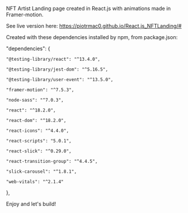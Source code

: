 NFT Artist Landing page created in React.js with animations made in Framer-motion.

See live version here: https://piotrmac0.github.io/React.js_NFTLanding/#

Created with these dependencies installed by npm, from package.json:


"dependencies": { 

    "@testing-library/react": "^13.4.0",

    "@testing-library/jest-dom": "^5.16.5",

    "@testing-library/user-event": "^13.5.0",

    "framer-motion": "^7.5.3",

    "node-sass": "^7.0.3",

    "react": "^18.2.0",

    "react-dom": "^18.2.0",

    "react-icons": "^4.4.0",

    "react-scripts": "5.0.1",

    "react-slick": "^0.29.0",

    "react-transition-group": "^4.4.5",

    "slick-carousel": "^1.8.1",

    "web-vitals": "^2.1.4"
  },

Enjoy and let's build!

